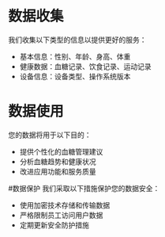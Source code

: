 
# 数据收集
我们收集以下类型的信息以提供更好的服务：
* 基本信息：性别、年龄、身高、体重
* 健康数据：血糖记录、饮食记录、运动记录
* 设备信息：设备类型、操作系统版本

# 数据使用
您的数据将用于以下目的：
* 提供个性化的血糖管理建议
* 分析血糖趋势和健康状况
* 改进应用功能和服务质量

#数据保护
我们采取以下措施保护您的数据安全：
* 使用加密技术存储和传输数据
* 严格限制员工访问用户数据
* 定期更新安全防护措施
